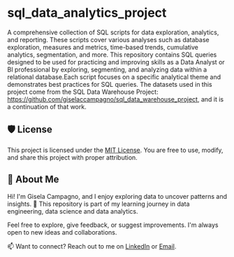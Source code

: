 # sql_data_analytics_project

A comprehensive collection of SQL scripts for data exploration, analytics, and reporting. These scripts cover various analyses such as database exploration, measures and metrics, time-based trends, cumulative analytics, segmentation, and more. This repository contains SQL queries designed to be used for practicing and improving skills as a Data Analyst or BI professional by exploring, segmenting, and analyzing data within a relational database.Each script focuses on a specific analytical theme and demonstrates best practices for SQL queries.
The datasets used in this project come from the SQL Data Warehouse Project: https://github.com/giselaccampagno/sql_data_warehouse_project, and it is a continuation of that work.

## 🛡️ License

This project is licensed under the [MIT License](LICENSE). You are free to use, modify, and share this project with proper attribution.

## 🌟 About Me

Hi! I'm Gisela Campagno, and I enjoy exploring data to uncover patterns and insights. 🚀 This repository is part of my learning journey in data engineering, data science and data analytics.

Feel free to explore, give feedback, or suggest improvements. I'm always open to new ideas and collaborations.

📫 Want to connect? Reach out to me on [LinkedIn](https://www.linkedin.com/in/gisela-campagno) or [Email](mailto:giselacampagno@gmail.com).

